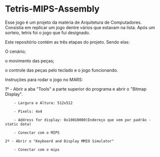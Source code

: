 # Tetris-MIPS-Assembly
Esse jogo é um projeto da matéria de Arquitetura de Computadores. Consistia em replicar um jogo dentre vários que estavam na lista. Após um sorteio, tetris foi o jogo que fui designado. 

Este repositório contém as três etapas do projeto. Sendo elas:

O cenário;

o movimento das peças; 

o controle das peças pelo teclado e o jogo funcionando.



  Instruções para rodar o jogo no MARS:

  
   1º - Abrir a aba "Tools" a parte superior do programa e abrir o "Bitmap Display". 
   
        - Largura e Altura: 512x512
        
        - Pixels: 4x4
        
        - Address for display: 0x10010000(Endereço que vem por padrão - static data)
        
        - Conectar com o MIPS
        
    2º - Abrir o "Keyboard and Display MMIO Simulator"
    
        - Conectar com o mips

        
   
